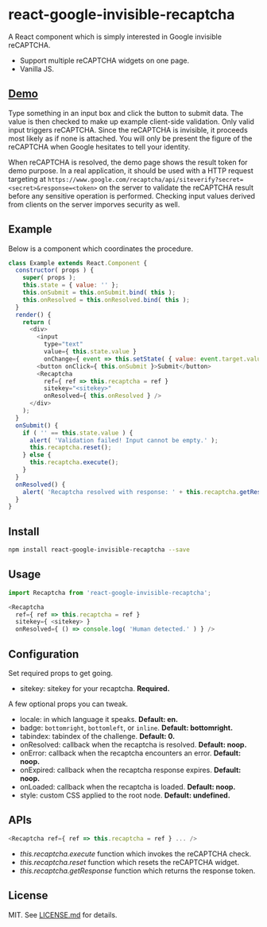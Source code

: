 # react-google-invisible-recaptcha #

A React component which is simply interested in Google invisible reCAPTCHA.

* Support multiple reCAPTCHA widgets on one page.
* Vanilla JS.

## [Demo][demo] ##

Type something in an input box and click the button to submit data. The value is then checked to make up example client-side validation. Only valid input triggers reCAPTCHA. Since the reCAPTCHA is invisible, it proceeds most likely as if none is attached. You will only be present the figure of the reCAPTCHA when Google hesitates to tell your identity.

When reCAPTCHA is resolved, the demo page shows the result token for demo purpose. In a real application, it should be used with a HTTP request targeting at `https://www.google.com/recaptcha/api/siteverify?secret=<secret>&response=<token>` on the server to validate the reCAPTCHA result before any sensitive operation is performed. Checking input values derived from clients on the server imporves security as well.

## Example ##

Below is a component which coordinates the procedure.

```js
class Example extends React.Component {
  constructor( props ) {
    super( props );
    this.state = { value: '' };
    this.onSubmit = this.onSubmit.bind( this );
    this.onResolved = this.onResolved.bind( this );
  }
  render() {
    return (
      <div>
        <input
          type="text"
          value={ this.state.value }
          onChange={ event => this.setState( { value: event.target.value } ) } />
        <button onClick={ this.onSubmit }>Submit</button>
        <Recaptcha
          ref={ ref => this.recaptcha = ref }
          sitekey="<sitekey>"
          onResolved={ this.onResolved } />
      </div>
    );
  }
  onSubmit() {
    if ( '' == this.state.value ) {
      alert( 'Validation failed! Input cannot be empty.' );
      this.recaptcha.reset();
    } else {
      this.recaptcha.execute();
    }
  }
  onResolved() {
    alert( 'Recaptcha resolved with response: ' + this.recaptcha.getResponse() );
  }
}
```

## Install ##

```sh
npm install react-google-invisible-recaptcha --save
```

## Usage ##

```js
import Recaptcha from 'react-google-invisible-recaptcha';

<Recaptcha
  ref={ ref => this.recaptcha = ref }
  sitekey={ <sitekey> }
  onResolved={ () => console.log( 'Human detected.' ) } />
```

## Configuration ##

Set required props to get going.

* sitekey: sitekey for your recaptcha. **Required.**

A few optional props you can tweak.

* locale: in which language it speaks. **Default: en.**
* badge: `bottomright`, `bottomleft`, or `inline`. **Default: bottomright.**
* tabindex: tabindex of the challenge. **Default: 0.**
* onResolved: callback when the recaptcha is resolved. **Default: noop.**
* onError: callback when the recaptcha encounters an error. **Default: noop.**
* onExpired: callback when the recaptcha response expires. **Default: noop.**
* onLoaded: callback when the recaptcha is loaded. **Default: noop.**
* style: custom CSS applied to the root node. **Default: undefined.**

## APIs ##

```js
<Recaptcha ref={ ref => this.recaptcha = ref } ... />
```

* _this.recaptcha.execute_ function which invokes the reCAPTCHA check.
* _this.recaptcha.reset_ function which resets the reCAPTCHA widget.
* _this.recaptcha.getResponse_ function which returns the response token.

## License ##

MIT. See [LICENSE.md](http://github.com/szchenghuang/react-google-invisible-recaptcha/blob/master/LICENSE.md) for details.

[demo]: https://szchenghuang.github.io/react-google-invisible-recaptcha/

